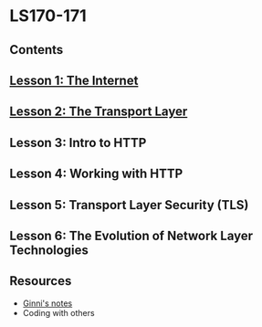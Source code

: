 # LS170-171
## Contents
## [Lesson 1: The Internet](https://github.com/SandyRodger/LS170-171/blob/main/lesson_1.md)
## [Lesson 2: The Transport Layer](https://github.com/SandyRodger/LS170-171/blob/main/lesson_2.md)
## Lesson 3: Intro to HTTP
## Lesson 4: Working with HTTP
## Lesson 5: Transport Layer Security (TLS)
## Lesson 6: The Evolution of Network Layer Technologies
## Resources
 - [Ginni's notes](https://github.com/gcpinckert/ls170_171)
 - Coding with others
 
